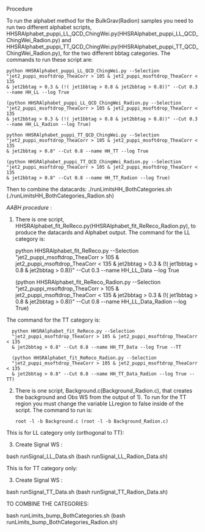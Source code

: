 Procedure
  
  To run the alphabet method for the BulkGrav(Radion) samples you need to run two different alphabet
  scripts, HHSRAlphabet_puppi_LL_QCD_ChingWei.py(HHSRAlphabet_puppi_LL_QCD_ChingWei_Radion.py) and
  HHSRAlphabet_puppi_TT_QCD_ChingWei.py(HHSRAlphabet_puppi_TT_QCD_ChingWei_Radion.py), for the
  two different bbtag categories. The commands to run these script are:
  
    python HHSRAlphabet_puppi_LL_QCD_ChingWei.py --Selection 
    "jet2_puppi_msoftdrop_TheaCorr > 105 & jet2_puppi_msoftdrop_TheaCorr < 135
    & jet2bbtag > 0.3 & (!( jet1bbtag > 0.8 & jet2bbtag > 0.8))" --Cut 0.3 
    --name HH_LL --log True
  
    (python HHSRAlphabet_puppi_LL_QCD_ChingWei_Radion.py --Selection 
    "jet2_puppi_msoftdrop_TheaCorr > 105 & jet2_puppi_msoftdrop_TheaCorr < 135
    & jet2bbtag > 0.3 & (!( jet1bbtag > 0.8 & jet2bbtag > 0.8))" --Cut 0.3 
    --name HH_LL_Radion --log True)
  
    python HHSRAlphabet_puppi_TT_QCD_ChingWei.py --Selection
    "jet2_puppi_msoftdrop_TheaCorr > 105 & jet2_puppi_msoftdrop_TheaCorr < 135
    & jet2bbtag > 0.8" --Cut 0.8 --name HH_TT --log True
  
    (python HHSRAlphabet_puppi_TT_QCD_ChingWei_Radion.py --Selection
    "jet2_puppi_msoftdrop_TheaCorr > 105 & jet2_puppi_msoftdrop_TheaCorr < 135
    & jet2bbtag > 0.8" --Cut 0.8 --name HH_TT_Radion --log True)

Then to combine the datacards:
    ./runLimitsHH_BothCategories.sh
    (./runLimitsHH_BothCategories_Radion.sh)


*AABH procedure* :

1) There is one script, HHSRAlphabet_fit_ReReco.py(HHSRAlphabet_fit_ReReco_Radion.py), 
   to produce the datacards and Alphabet output. The command for the LL category is:

      python HHSRAlphabet_fit_ReReco.py --Selection 
      "jet2_puppi_msoftdrop_TheaCorr > 105 & jet2_puppi_msoftdrop_TheaCorr < 135 
      & jet2bbtag > 0.3 & (!( jet1bbtag > 0.8 & jet2bbtag > 0.8))" --Cut 0.3
      --name HH_LL_Data --log True
       
      (python HHSRAlphabet_fit_ReReco_Radion.py --Selection 
      "jet2_puppi_msoftdrop_TheaCorr > 105 & jet2_puppi_msoftdrop_TheaCorr < 135 
      & jet2bbtag > 0.3 & (!( jet1bbtag > 0.8 & jet2bbtag > 0.8))" --Cut 0.8
      --name HH_LL_Data_Radion --log True)
       

The command for the TT category is:

      python HHSRAlphabet_fit_ReReco.py --Selection 
      "jet2_puppi_msoftdrop_TheaCorr > 105 & jet2_puppi_msoftdrop_TheaCorr < 135 
      & jet2bbtag > 0.8" --Cut 0.8 --name HH_TT_Data --log True --TT
       
      (python HHSRAlphabet_fit_ReReco_Radion.py --Selection 
      "jet2_puppi_msoftdrop_TheaCorr > 105 & jet2_puppi_msoftdrop_TheaCorr < 135 
      & jet2bbtag > 0.8" --Cut 0.8 --name HH_TT_Data_Radion --log True --TT)

2) There is one script, Background.c(Background_Radion.c), that creates the background and Obs WS
   from the output of 1). To run for the TT region you must change the variable
   LLregion to false inside of the script. The command to run is:
     
       root -l -b Background.c (root -l -b Background_Radion.c)
        
This is for LL category only (orthogonal to TT): 

 3) Create Signal WS :

   bash runSignal_LL_Data.sh (bash runSignal_LL_Radion_Data.sh)

This is for TT category only: 

 3) Create Signal WS :

   bash runSignal_TT_Data.sh (bash runSignal_TT_Radion_Data.sh)

TO COMBINE THE CATEGORIES:

 bash runLimits_bump_BothCategories.sh (bash runLimits_bump_BothCategories_Radion.sh)
   
